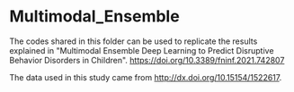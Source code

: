 # Multimodal_Ensemble

The codes shared in this folder can be used to replicate the results explained in "Multimodal Ensemble Deep Learning to Predict Disruptive Behavior Disorders in Children". https://doi.org/10.3389/fninf.2021.742807

The data used in this study came from http://dx.doi.org/10.15154/1522617.

